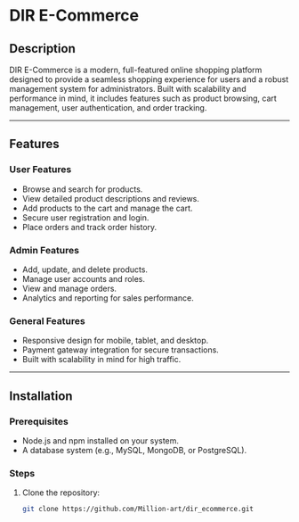 # DIR E-Commerce

## Description  
DIR E-Commerce is a modern, full-featured online shopping platform designed to provide a seamless shopping experience for users and a robust management system for administrators. Built with scalability and performance in mind, it includes features such as product browsing, cart management, user authentication, and order tracking.

---

## Features  

### User Features  
- Browse and search for products.  
- View detailed product descriptions and reviews.  
- Add products to the cart and manage the cart.  
- Secure user registration and login.  
- Place orders and track order history.  

### Admin Features  
- Add, update, and delete products.  
- Manage user accounts and roles.  
- View and manage orders.  
- Analytics and reporting for sales performance.  

### General Features  
- Responsive design for mobile, tablet, and desktop.  
- Payment gateway integration for secure transactions.  
- Built with scalability in mind for high traffic.  

---

## Installation  

### Prerequisites  
- Node.js and npm installed on your system.  
- A database system (e.g., MySQL, MongoDB, or PostgreSQL).  

### Steps  
1. Clone the repository:  
   ```bash
   git clone https://github.com/Million-art/dir_ecommerce.git
